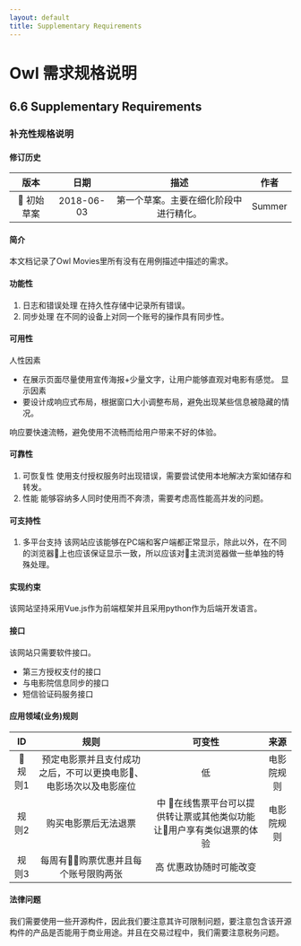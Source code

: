 ```yaml
---
layout: default
title: Supplementary Requirements
---
```

# Owl 需求规格说明

## 6.6 Supplementary Requirements

### 补充性规格说明

#### 修订历史
| 版本 | 日期 | 描述 | 作者 |
| :--: | :--: | :--: | :--: |
| 初始草案 | 2018-06-03 | 第一个草案。主要在细化阶段中进行精化。 | Summer |

#### 简介
本文档记录了Owl Movies里所有没有在用例描述中描述的需求。

#### 功能性
1. 日志和错误处理
在持久性存储中记录所有错误。
2. 同步处理
在不同的设备上对同一个账号的操作具有同步性。

#### 可用性
人性因素
- 在展示页面尽量使用宣传海报+少量文字，让用户能够直观对电影有感觉。
显示因素
- 要设计成响应式布局，根据窗口大小调整布局，避免出现某些信息被隐藏的情况。

响应要快速流畅，避免使用不流畅而给用户带来不好的体验。

#### 可靠性
1. 可恢复性
使用支付授权服务时出现错误，需要尝试使用本地解决方案如储存和转发。
2. 性能
能够容纳多人同时使用而不奔溃，需要考虑高性能高并发的问题。

#### 可支持性
1. 多平台支持
该网站应该能够在PC端和客户端都正常显示，除此以外，在不同的浏览器上也应该保证显示一致，所以应该对主流浏览器做一些单独的特殊处理。

#### 实现约束
该网站坚持采用Vue.js作为前端框架并且采用python作为后端开发语言。

#### 接口
该网站只需要软件接口。
- 第三方授权支付的接口
- 与电影院信息同步的接口
- 短信验证码服务接口

#### 应用领域(业务)规则
| ID | 规则 | 可变性 | 来源 |
| :--: | :--: | :--: | :--: |
| 规则1 | 预定电影票并且支付成功之后，不可以更换电影、电影场次以及电影座位 | 低 | 电影院规则 |
| 规则2 | 购买电影票后无法退票 | 中 在线售票平台可以提供转让票或其他类似功能让用户享有类似退票的体验 | 电影院规则 |
| 规则3 | 每周有购票优惠并且每个账号限购两张 | 高 优惠政协随时可能改变 |  |

#### 法律问题
我们需要使用一些开源构件，因此我们要注意其许可限制问题，要注意包含该开源构件的产品是否能用于商业用途。并且在交易过程中，我们需要注意税务问题。


